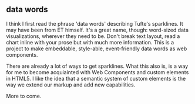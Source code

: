 ## data words

I think I first read the phrase 'data words' describing Tufte's sparklines. It may have been from ET himself. It's a great name, though: word-sized data visualizations, wherever they need to be. Don't break text layout, read a chart inline with your prose but with much more information. This is a project to make embeddable, style-able, event-friendly data words as web components.

There are already a lot of ways to get sparklines. What this also is, is a way for me to become acquiainted with Web Components and custom elements in HTML5. I like the idea that a semantic system of custom elements is the way we extend our markup and add new capabilities.

More to come.
